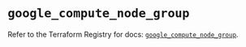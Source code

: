 # `google_compute_node_group`

Refer to the Terraform Registry for docs: [`google_compute_node_group`](https://registry.terraform.io/providers/hashicorp/google/6.50.0/docs/resources/compute_node_group).
